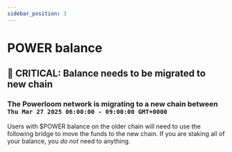 ```yaml
---
sidebar_position: 3
---
```


# POWER balance

## 🚨 CRITICAL: Balance needs to be migrated to new chain

### The Powerloom network is migrating to a new chain between `Thu Mar 27 2025 06:00:00 - 09:00:00 GMT+0000`

Users with $POWER balance on the older chain will need to use the following bridge to move the funds to the new chain. If you are staking all of your balance, you *do not* need to anything. 
